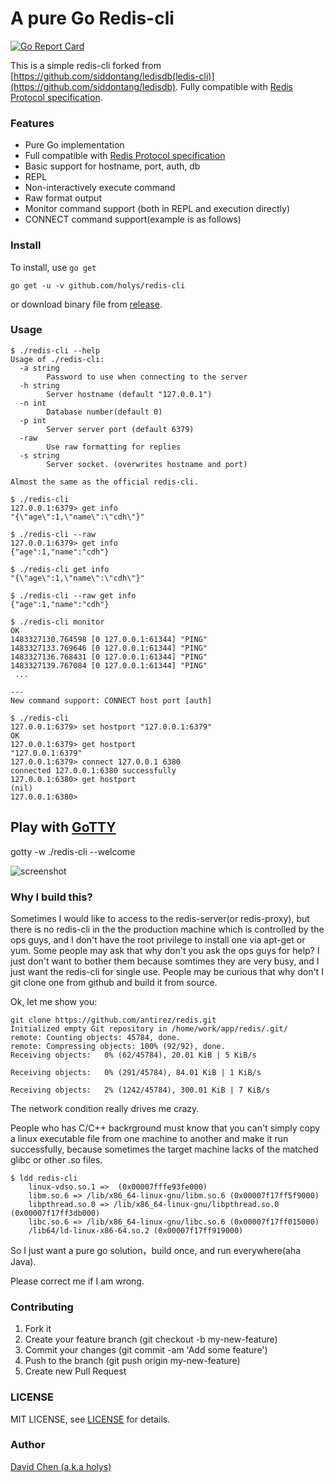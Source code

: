 A pure Go Redis-cli 
==================
[![Go Report Card](https://goreportcard.com/badge/github.com/holys/redis-cli)](https://goreportcard.com/report/github.com/holys/redis-cli)

This is a simple redis-cli forked from [https://github.com/siddontang/ledisdb(ledis-cli)](https://github.com/siddontang/ledisdb).
Fully compatible with [Redis Protocol specification](https://redis.io/topics/protocol).


### Features 

- Pure Go implementation
- Full compatible with [Redis Protocol specification](https://redis.io/topics/protocol)
- Basic support for hostname, port, auth, db
- REPL 
- Non-interactively execute command 
- Raw format output
- Monitor command support (both in REPL and execution directly)
- CONNECT command support(example is as follows)

### Install 

To install, use `go get`
```
go get -u -v github.com/holys/redis-cli 
```

or download binary file from [release](https://github.com/holys/redis-cli/releases).

### Usage

```
$ ./redis-cli --help
Usage of ./redis-cli:
  -a string
        Password to use when connecting to the server
  -h string
        Server hostname (default "127.0.0.1")
  -n int
        Database number(default 0)
  -p int
        Server server port (default 6379)
  -raw
        Use raw formatting for replies
  -s string
        Server socket. (overwrites hostname and port)

Almost the same as the official redis-cli.

$ ./redis-cli
127.0.0.1:6379> get info
"{\"age\":1,\"name\":\"cdh\"}"

$ ./redis-cli --raw
127.0.0.1:6379> get info
{"age":1,"name":"cdh"}

$ ./redis-cli get info
"{\"age\":1,\"name\":\"cdh\"}"

$ ./redis-cli --raw get info
{"age":1,"name":"cdh"}

$ ./redis-cli monitor
OK
1483327130.764598 [0 127.0.0.1:61344] "PING"
1483327133.769646 [0 127.0.0.1:61344] "PING"
1483327136.768431 [0 127.0.0.1:61344] "PING"
1483327139.767084 [0 127.0.0.1:61344] "PING"
 ...

---
New command support: CONNECT host port [auth]

$ ./redis-cli
127.0.0.1:6379> set hostport "127.0.0.1:6379"
OK
127.0.0.1:6379> get hostport
"127.0.0.1:6379"
127.0.0.1:6379> connect 127.0.0.1 6380
connected 127.0.0.1:6380 successfully
127.0.0.1:6380> get hostport
(nil)
127.0.0.1:6380>
```


## Play with [GoTTY](https://github.com/yudai/gotty)

gotty -w  ./redis-cli --welcome

![screenshot](redis-cli-gotty.gif)


### Why I build this?

Sometimes I would like to access to the redis-server(or redis-proxy), but there is no redis-cli in the
the production machine which is controlled by the ops guys, and I don't have the root privilege to 
install one via apt-get or yum. Some people may ask that why don't you ask the ops guys for help? I just 
don't want to bother them because somtimes they are very busy, and I just want the redis-cli for single use.
People may be curious that why don't I git clone one from github and build it from source. 

Ok, let me show you:
```
git clone https://github.com/antirez/redis.git
Initialized empty Git repository in /home/work/app/redis/.git/
remote: Counting objects: 45784, done.
remote: Compressing objects: 100% (92/92), done.
Receiving objects:   0% (62/45784), 20.01 KiB | 5 KiB/s

Receiving objects:   0% (291/45784), 84.01 KiB | 1 KiB/s

Receiving objects:   2% (1242/45784), 300.01 KiB | 7 KiB/s
```

The network condition really drives me crazy.

People who has C/C++ backrground must know that you can't simply copy a linux executable file
from one machine to another and make it run successfully, because sometimes the target machine
lacks of the matched glibc or other .so files.

```
$ ldd redis-cli
    linux-vdso.so.1 =>  (0x00007fffe93fe000)
    libm.so.6 => /lib/x86_64-linux-gnu/libm.so.6 (0x00007f17ff5f9000)
    libpthread.so.0 => /lib/x86_64-linux-gnu/libpthread.so.0 (0x00007f17ff3db000)
    libc.so.6 => /lib/x86_64-linux-gnu/libc.so.6 (0x00007f17ff015000)
    /lib64/ld-linux-x86-64.so.2 (0x00007f17ff919000)
```

So I just want a pure go solution，build once, and run everywhere(aha Java).

Please correct me if I am wrong.



### Contributing

1. Fork it
2. Create your feature branch (git checkout -b my-new-feature)
3. Commit your changes (git commit -am 'Add some feature')
4. Push to the branch (git push origin my-new-feature)
5. Create new Pull Request


### LICENSE

MIT LICENSE, see [LICENSE](./LICENSE) for details.

### Author

[David Chen (a.k.a holys)](https://github.com/holys)
